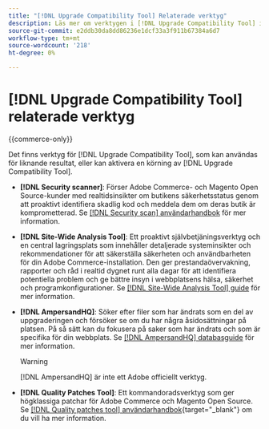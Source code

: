 ```yaml
---
title: "[!DNL Upgrade Compatibility Tool] Relaterade verktyg"
description: Läs mer om verktygen i [!DNL Upgrade Compatibility Tool] i ditt Adobe Commerce-projekt.
source-git-commit: e2ddb30da8dd86236e1dcf33a3f911b67384a6d7
workflow-type: tm+mt
source-wordcount: '218'
ht-degree: 0%

---
```



# [!DNL Upgrade Compatibility Tool] relaterade verktyg

{{commerce-only}}

Det finns verktyg för [!DNL Upgrade Compatibility Tool], som kan användas för liknande resultat, eller kan aktivera en körning av [!DNL Upgrade Compatibility Tool].

- **[!DNL Security scanner]**: Förser Adobe Commerce- och Magento Open Source-kunder med realtidsinsikter om butikens säkerhetsstatus genom att proaktivt identifiera skadlig kod och meddela dem om deras butik är komprometterad. Se [[!DNL Security scan] användarhandbok](https://docs.magento.com/user-guide/magento/security-scan.html) för mer information.

- **[!DNL Site-Wide Analysis Tool]**: Ett proaktivt självbetjäningsverktyg och en central lagringsplats som innehåller detaljerade systeminsikter och rekommendationer för att säkerställa säkerheten och användbarheten för din Adobe Commerce-installation. Den ger prestandaövervakning, rapporter och råd i realtid dygnet runt alla dagar för att identifiera potentiella problem och ge bättre insyn i webbplatsens hälsa, säkerhet och programkonfigurationer. Se [[!DNL Site-Wide Analysis Tool] guide](../../tools/site-wide-analysis-tool/intro.md) för mer information.

- **[!DNL AmpersandHQ]**: Söker efter filer som har ändrats som en del av uppgraderingen och försöker se om du har några åsidosättningar på platsen. På så sätt kan du fokusera på saker som har ändrats och som är specifika för din webbplats. Se [[!DNL AmpersandHQ] databasguide](https://github.com/AmpersandHQ) för mer information.

   >[!WARNING]
   >
   >[!DNL AmpersandHQ] är inte ett Adobe officiellt verktyg.

- **[!DNL Quality Patches Tool]**: Ett kommandoradsverktyg som ger högklassiga patchar för Adobe Commerce och Magento Open Source. Se [[!DNL Quality patches tool] användarhandbok](https://experienceleague.adobe.com/tools/commerce-quality-patches/index.html){target=&quot;_blank&quot;} om du vill ha mer information.
